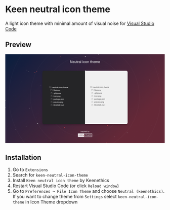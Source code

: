 # Keen neutral icon theme

A light icon theme with minimal amount of visual noise for [Visual Studio Code](http://code.visualstudio.com)

## Preview

<img src="https://github.com/keenethics/neutral-icon-theme/raw/master/preview.png" title="Neutral icons preview" />

## Installation

1. Go to `Extensions`
2. Search for `keen-neutral-icon-theme`
3. Install `Keen neutral icon theme` by Keenethics
4. Restart Visual Studio Code (or click `Reload window`)
5. Go to `Preferences → File Icon Theme` and choose `Neutral (keenethics)`. If you want to change theme from `Settings` select `keen-neutral-icon-theme` in Icon Theme dropdown
